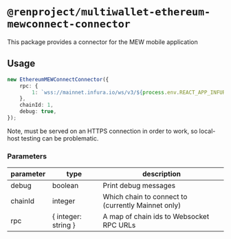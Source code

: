 # `@renproject/multiwallet-ethereum-mewconnect-connector`

This package provides a connector for the MEW mobile application

## Usage

```ts
new EthereumMEWConnectConnector({
    rpc: {
        1: `wss://mainnet.infura.io/ws/v3/${process.env.REACT_APP_INFURA_KEY}`,
    },
    chainId: 1,
    debug: true,
});
```

Note, must be served on an HTTPS connection in order to work, so local-host testing can be problematic.

### Parameters

| parameter | type                | description                                        |
| --------- | ------------------- | -------------------------------------------------- |
| debug     | boolean             | Print debug messages                               |
| chainId   | integer             | Which chain to connect to (currently Mainnet only) |
| rpc       | { integer: string } | A map of chain ids to Websocket RPC URLs           |

